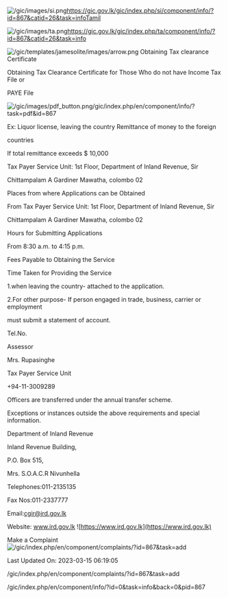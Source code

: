<!-- Source: https://gic.gov.lk/gic/index.php/en/component/info/?id=867&catid=26&task=info -->

![/gic/images/si.png](/gic/images/si.png)https://gic.gov.lk/gic/index.php/si/component/info/?id=867&catid=26&task=infoTamil

![/gic/images/ta.png](/gic/images/ta.png)https://gic.gov.lk/gic/index.php/ta/component/info/?id=867&catid=26&task=info

![/gic/templates/jamesolite/images/arrow.png](/gic/templates/jamesolite/images/arrow.png) Obtaining Tax clearance Certificate

Obtaining Tax Clearance Certificate for Those Who do not have Income Tax File or

PAYE File

![/gic/images/pdf_button.png](/gic/images/pdf_button.png)/gic/index.php/en/component/info/?task=pdf&id=867

Ex: Liquor license, leaving the country Remittance of money to the foreign

countries

If total remittance exceeds $ 10,000

Tax Payer Service Unit: 1st Floor, Department of Inland Revenue, Sir

Chittampalam A Gardiner Mawatha, colombo 02

Places from where Applications can be Obtained

From Tax Payer Service Unit: 1st Floor, Department of Inland Revenue, Sir

Chittampalam A Gardiner Mawatha, colombo 02

Hours for Submitting Applications

From 8:30 a.m. to 4:15 p.m.

Fees Payable to Obtaining the Service

Time Taken for Providing the Service

1.when leaving the country- attached to the application.

2.For other purpose- If person engaged in trade, business, carrier or employment

must submit a statement of account.

Tel.No.

Assessor

Mrs. Rupasinghe

Tax Payer Service Unit

+94-11-3009289

Officers are transferred under the annual transfer scheme.

Exceptions or instances outside the above requirements and special information.

Department of Inland Revenue

Inland Revenue Building,

P.O. Box 515,

Mrs. S.O.A.C.R Nivunhella

Telephones:011-2135135

Fax Nos:011-2337777

Email:cgir@ird.gov.lk

Website: www.ird.gov.lk ![https://www.ird.gov.lk](https://www.ird.gov.lk)

Make a Complaint ![/gic/index.php/en/component/complaints/?id=867&task=add](/gic/index.php/en/component/complaints/?id=867&task=add)

Last Updated On: 2023-03-15 06:19:05

/gic/index.php/en/component/complaints/?id=867&task=add

/gic/index.php/en/component/info/?id=0&task=info&back=0&pid=867